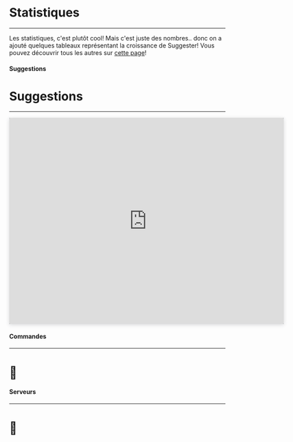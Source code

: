 # Statistiques
---
Les statistiques, c'est plutôt cool! Mais c'est juste des nombres.. donc on a ajouté quelques tableaux représentant la croissance de Suggester! Vous pouvez découvrir tous les autres sur [cette page](https://charts.mongodb.com/charts-suggesterproduction-vredm/public/dashboards/79485b0d-217d-4d7d-9010-429befa016e9)!

<!-- tabs:start -->

#### **Suggestions**

# Suggestions
---
<iframe style="background: #21313C;border: none;border-radius: 2px;box-shadow: 0 2px 10px 0 rgba(70, 76, 79, .2);" width="640" height="480" src="https://charts.mongodb.com/charts-suggesterproduction-vredm/embed/charts?id=bb78f08b-1b7c-4da5-8cb0-db79007592a5&theme=dark"></iframe>

#### **Commandes**
---
# 👀

#### **Serveurs**
---
# 👀

<!-- tabs:end -->
